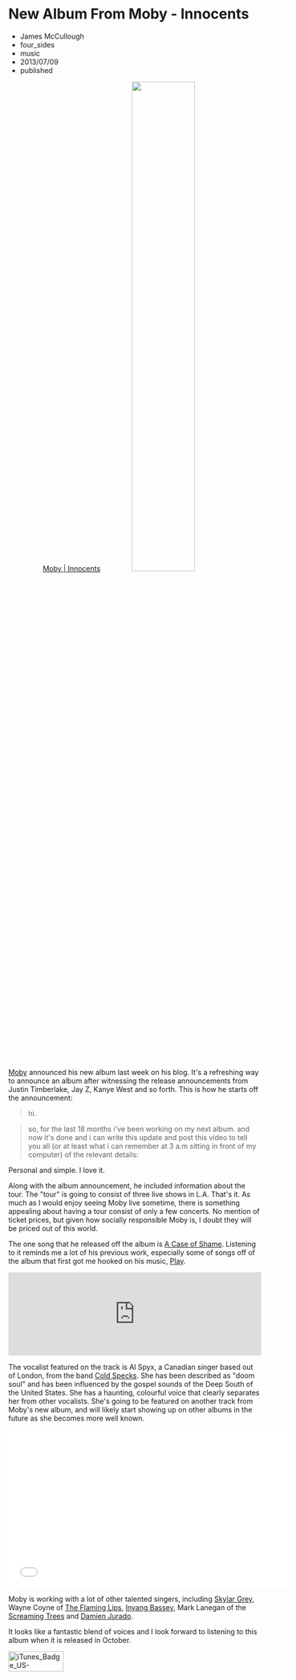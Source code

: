 # New Album From Moby - Innocents
- James McCullough
- four_sides
- music
- 2013/07/09
- published		

<center><a href="http://click.linksynergy.com/fs-bin/stat?id=IfAPAqe/hTs&offerid=162397&type=3&subid=0&tmpid=1826&RD_PARM1=https%253A%252F%252Fitunes.apple.com%252Fca%252Falbum%252Finnocents%252Fid668138818%253Fuo%253D4%2526partnerId%253D30">Moby | Innocents<img src="http://www.moby.com/sites/default/files/www/inline/2012/innocents-cover-web.jpg" width="50%" height="50%"></center></a>

[Moby](http://www.moby.com/innocents#.udyafhzh3k4 "Moby | Innocents") announced his new album last week on his blog. It's a refreshing way to announce an album after witnessing the release announcements from Justin Timberlake, Jay Z, Kanye West and so forth. This is how he starts off the announcement:

> hi.

> so, for the last 18 months i've been working on my next album. and now it's done and i can write this update and post this video to tell you all (or at least what i can remember at 3 a.m sitting in front of my computer) of the relevant details:

Personal and simple. I love it. 

Along with the album announcement, he included information about the tour. The "tour" is going to consist of three live shows in L.A. That's it. As much as I would enjoy seeing Moby live sometime, there is something appealing about having a tour consist of only a few concerts. No mention of ticket prices, but given how socially responsible Moby is, I doubt they will be priced out of this world. 

The one song that he released off the album is [A Case of Shame](https://www.youtube.com/watch?v=58MUwnspBRk "A Case of Shame | YouTube"). Listening to it reminds me a lot of his previous work, especially some of songs off of the album that first got me hooked on his music, [Play](http://www.amazon.com/gp/product/B00000J6AG/ref=as_li_ss_tl?ie=UTF8&camp=1789&creative=390957&creativeASIN=B00000J6AG&linkCode=as2&tag=four0b-20 "Play | Moby"). 

<iframe width="100%" height="166" scrolling="no" frameborder="no" src="https://w.soundcloud.com/player/?url=http%3A%2F%2Fapi.soundcloud.com%2Ftracks%2F98822483"></iframe>

The vocalist featured on the track is Al Spyx, a Canadian singer based out of London, from the band [Cold Specks](http://coldspecks.com "Cold Specks"). She has been described as "doom soul" and has been influenced by the gospel sounds of the Deep South of the United States. She has a haunting, colourful voice that clearly separates her from other vocalists. She's going to be featured on another track from Moby's new album, and will likely start showing up on other albums in the future as she becomes more well known. 

<object width="560" height="315"><param name="movie" value="//www.youtube.com/v/J-Iwn62JOGk?hl=en_US&amp;version=3"></param><param name="allowFullScreen" value="true"></param><param name="allowscriptaccess" value="always"></param><embed src="//www.youtube.com/v/J-Iwn62JOGk?hl=en_US&amp;version=3" type="application/x-shockwave-flash" width="560" height="315" allowscriptaccess="always" allowfullscreen="true"></embed></object>

 Moby is working with a lot of other talented singers, including [Skylar Grey](http://www.skylargreymusic.com/ "Skylar Grey"), Wayne Coyne of [The Flaming Lips](http://www.flaminglips.com/ "Flaming Lips"), [Inyang Bassey](http://inyangbassey.com "Inyang Bassey"), Mark Lanegan of the [Screaming Trees](http://screamingtrees.net "Screaming Trees") and [Damien Jurado](http://damienjurado.com "Damien Jurado").
 
 It looks like a fantastic blend of voices and I look forward to listening to this album when it is released in October. 
 
 <a href="http://click.linksynergy.com/fs-bin/stat?id=IfAPAqe/hTs&offerid=162397&type=3&subid=0&tmpid=1826&RD_PARM1=https%253A%252F%252Fitunes.apple.com%252Fca%252Falbum%252Finnocents%252Fid668138818%253Fuo%253D4%2526partnerId%253D30"><img src="http://farm4.staticflickr.com/3820/9249917841_2b73e4fce0_o.png" width="110" height="40" alt="iTunes_Badge_US-UK_110x40_Master_071812"></a>